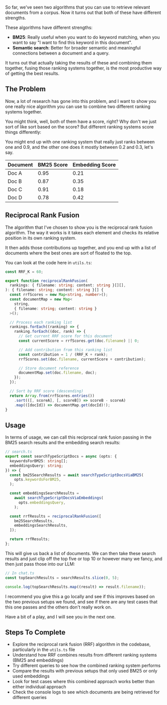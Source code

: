 So far, we've seen two algorithms that you can use to retrieve relevant documents from a corpus. Now it turns out that both of these have different strengths.

These algorithms have different strengths:

- **BM25**: Really useful when you want to do keyword matching, when you want to say "I want to find this keyword in this document".
- **Semantic search**: Better for broader semantic and meaningful connections between a document and a query.

It turns out that actually taking the results of these and combining them together, fusing those ranking systems together, is the most productive way of getting the best results.

## The Problem

Now, a lot of research has gone into this problem, and I want to show you one really nice algorithm you can use to combine two different ranking systems together.

You might think, well, both of them have a score, right? Why don't we just sort of like sort based on the score? But different ranking systems score things differently:

You might end up with one ranking system that really just ranks between one and 0.9, and the other one does it mostly between 0.2 and 0.3, let's say.

| Document | BM25 Score | Embedding Score |
| -------- | ---------- | --------------- |
| Doc A    | 0.95       | 0.21            |
| Doc B    | 0.87       | 0.35            |
| Doc C    | 0.91       | 0.18            |
| Doc D    | 0.78       | 0.42            |

## Reciprocal Rank Fusion

The algorithm that I've chosen to show you is the reciprocal rank fusion algorithm. The way it works is it takes each element and checks its relative position in its own ranking system.

It then adds those contributions up together, and you end up with a list of documents where the best ones are sort of floated to the top.

You can look at the code here in `utils.ts`:

```ts
const RRF_K = 60;

export function reciprocalRankFusion(
  rankings: { filename: string; content: string }[][],
): { filename: string; content: string }[] {
  const rrfScores = new Map<string, number>();
  const documentMap = new Map<
    string,
    { filename: string; content: string }
  >();

  // Process each ranking list
  rankings.forEach((ranking) => {
    ranking.forEach((doc, rank) => {
      // Get current RRF score for this document
      const currentScore = rrfScores.get(doc.filename) || 0;

      // Add contribution from this ranking list
      const contribution = 1 / (RRF_K + rank);
      rrfScores.set(doc.filename, currentScore + contribution);

      // Store document reference
      documentMap.set(doc.filename, doc);
    });
  });

  // Sort by RRF score (descending)
  return Array.from(rrfScores.entries())
    .sort(([, scoreA], [, scoreB]) => scoreB - scoreA)
    .map(([docId]) => documentMap.get(docId)!);
}
```

## Usage

In terms of usage, we can call this reciprocal rank fusion passing in the BM25 search results and the embedding search results:

```ts
// search.ts
export const searchTypeScriptDocs = async (opts: {
  keywordsForBM25: string[];
  embeddingsQuery: string;
}) => {
  const bm25SearchResults = await searchTypeScriptDocsViaBM25(
    opts.keywordsForBM25,
  );

  const embeddingsSearchResults =
    await searchTypeScriptDocsViaEmbeddings(
      opts.embeddingsQuery,
    );

  const rrfResults = reciprocalRankFusion([
    bm25SearchResults,
    embeddingsSearchResults,
  ]);

  return rrfResults;
};
```

This will give us back a list of documents. We can then take these search results and just clip off the top five or top 10 or however many we fancy, and then just pass those into our LLM:

```ts
// In chat.ts
const topSearchResults = searchResults.slice(0, 5);

console.log(topSearchResults.map((result) => result.filename));
```

I recommend you give this a go locally and see if this improves based on the two previous setups we found, and see if there are any test cases that this one passes and the others don't really work on.

Have a bit of a play, and I will see you in the next one.

## Steps To Complete

- Explore the reciprocal rank fusion (RRF) algorithm in the codebase, particularly in the `utils.ts` file
- Understand how RRF combines results from different ranking systems (BM25 and embeddings)
- Try different queries to see how the combined ranking system performs
- Compare the results with previous setups that only used BM25 or only used embeddings
- Look for test cases where this combined approach works better than either individual approach
- Check the console logs to see which documents are being retrieved for different queries
